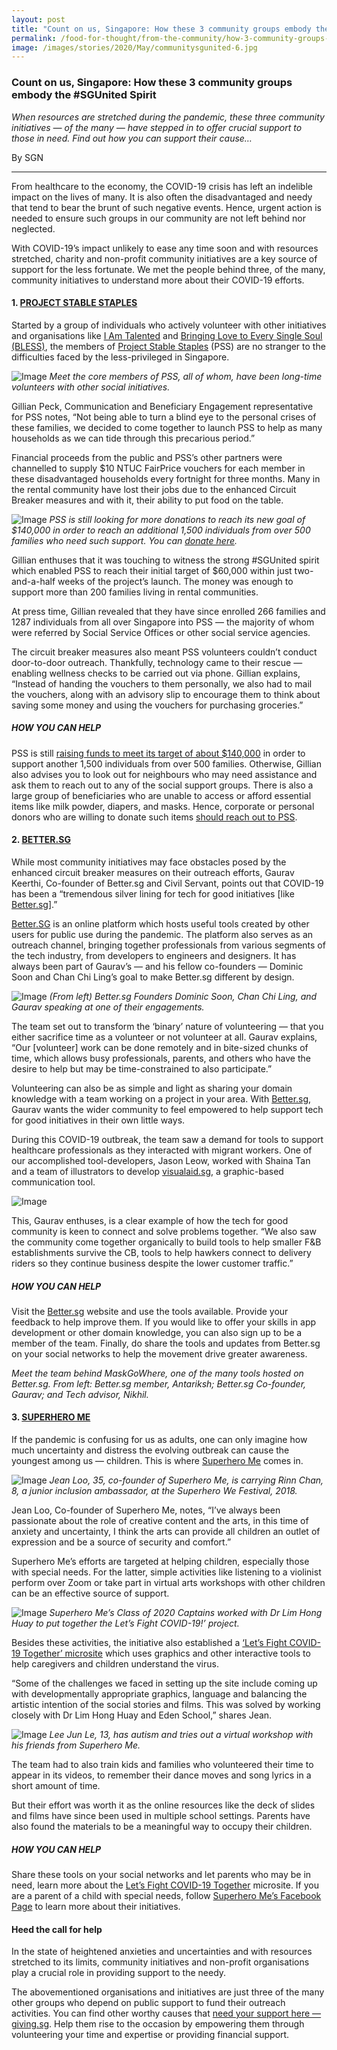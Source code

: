 ```yaml
---
layout: post
title: "Count on us, Singapore: How these 3 community groups embody the #SGUnited Spirit"
permalink: /food-for-thought/from-the-community/how-3-community-groups-embody-sgunited-spirit
image: /images/stories/2020/May/communitysgunited-6.jpg
---
```


### Count on us, Singapore: How these 3 community groups embody the #SGUnited Spirit

_When resources are stretched during the pandemic, these three community initiatives — of the many — have stepped in to offer crucial support to those in need. Find out how you can support their cause…_

By SGN

<hr>

From healthcare to the economy, the COVID-19 crisis has left an indelible impact on the lives of many. It is also often the disadvantaged and needy that tend to bear the brunt of such negative events. Hence, urgent action is needed to ensure such groups in our community are not left behind nor neglected.

With COVID-19’s impact unlikely to ease any time soon and with resources stretched, charity and non-profit community initiatives are a key source of support for the less fortunate. We met the people behind three, of the many, community initiatives to understand more about their COVID-19 efforts.

#### 1.	[PROJECT STABLE STAPLES](https://projectstablestaples.sg/)

Started by a group of individuals who actively volunteer with other initiatives and organisations like [I Am Talented](https://iamtalented.sg/) and [Bringing Love to Every Single Soul (BLESS)](https://sg-bless.org/), the members of [Project Stable Staples](https://projectstablestaples.sg/) (PSS) are no stranger to the difficulties faced by the less-privileged in Singapore.

![Image](/images/stories/2020/May/communitysgunited-1.jpg)
_Meet the core members of PSS, all of whom, have been long-time volunteers with other social initiatives._

Gillian Peck, Communication and Beneficiary Engagement representative for PSS notes, “Not being able to turn a blind eye to the personal crises of these families, we decided to come together to launch PSS to help as many households as we can tide through this precarious period.”

Financial proceeds from the public and PSS’s other partners were channelled to supply $10 NTUC FairPrice vouchers for each member in these disadvantaged households every fortnight for three months. Many in the rental community have lost their jobs due to the enhanced Circuit Breaker measures and with it, their ability to put food on the table.

![Image](/images/stories/2020/May/communitysgunited-2.jpg)
_PSS is still looking for more donations to reach its new goal of $140,000 in order to reach an additional 1,500 individuals from over 500 families who need such support. You can [donate here](https://projectstablestaples.sg/)._

Gillian enthuses that it was touching to witness the strong #SGUnited spirit which enabled PSS to reach their initial target of $60,000 within just two-and-a-half weeks of the project’s launch. The money was enough to support more than 200 families living in rental communities. 

At press time, Gillian revealed that they have since enrolled 266 families and 1287 individuals from all over Singapore into PSS — the majority of whom were referred by Social Service Offices or other social service agencies.

The circuit breaker measures also meant PSS volunteers couldn’t conduct door-to-door outreach. Thankfully, technology came to their rescue — enabling wellness checks to be carried out via phone. Gillian explains, “Instead of handing the vouchers to them personally, we also had to mail the vouchers, along with an advisory slip to encourage them to think about saving some money and using the vouchers for purchasing groceries.”

##### HOW YOU CAN HELP

PSS is still [raising funds to meet its target of about $140,000](https://projectstablestaples.sg/) in order to support another 1,500 individuals from over 500 families. Otherwise, Gillian also advises you to look out for neighbours who may need assistance and ask them to reach out to any of the social support groups. There is also a large group of beneficiaries who are unable to access or afford essential items like milk powder, diapers, and masks. Hence, corporate or personal donors who are willing to donate such items [should reach out to PSS](https://projectstablestaples.sg/).

#### 2.	[BETTER.SG](https://better.sg/)

While most community initiatives may face obstacles posed by the enhanced circuit breaker measures on their outreach efforts, Gaurav Keerthi, Co-founder of Better.sg and Civil Servant, points out that COVID-19 has been a “tremendous silver lining for tech for good initiatives [like [Better.sg](https://better.sg/)].”

[Better.SG](https://better.sg/) is an online platform which hosts useful tools created by other users for public use during the pandemic. The platform also serves as an outreach channel, bringing together professionals from various segments of the tech industry, from developers to engineers and designers. It has always been part of Gaurav’s — and his fellow co-founders — Dominic Soon and Chan Chi Ling’s goal to make Better.sg different by design. 

![Image](/images/stories/2020/May/communitysgunited-3.jpg)
_(From left) Better.sg Founders Dominic Soon, Chan Chi Ling, and Gaurav speaking at one of their engagements._

The team set out to transform the ‘binary’ nature of volunteering — that you either sacrifice time as a volunteer or not volunteer at all. Gaurav explains, “Our [volunteer] work can be done remotely and in bite-sized chunks of time, which allows busy professionals, parents, and others who have the desire to help but may be time-constrained to also participate.” 

Volunteering can also be as simple and light as sharing your domain knowledge with a team working on a project in your area. With [Better.sg](https://better.sg/), Gaurav wants the wider community to feel empowered to help support tech for good initiatives in their own little ways.

During this COVID-19 outbreak, the team saw a demand for tools to support healthcare professionals as they interacted with migrant workers. One of our accomplished tool-developers, Jason Leow, worked with Shaina Tan and a team of illustrators to develop [visualaid.sg](https://visualaid.sg/), a graphic-based communication tool. 

![Image](/images/stories/2020/May/communitysgunited-4.jpg)

This, Gaurav enthuses, is a clear example of how the tech for good community is keen to connect and solve problems together. “We also saw the community come together organically to build tools to help smaller F&B establishments survive the CB, tools to help hawkers connect to delivery riders so they continue business despite the lower customer traffic.”

##### HOW YOU CAN HELP

Visit the [Better.sg](https://better.sg/) website and use the tools available. Provide your feedback to help improve them. If you would like to offer your skills in app development or other domain knowledge, you can also sign up to be a member of the team. Finally, do share the tools and updates from Better.sg on your social networks to help the movement drive greater awareness.

_Meet the team behind MaskGoWhere, one of the many tools hosted on Better.sg. From left: Better.sg member, Antariksh; Better.sg Co-founder, Gaurav; and Tech advisor, Nikhil._

#### 3.	[SUPERHERO ME](https://www.superherome.sg/)

If the pandemic is confusing for us as adults, one can only imagine how much uncertainty and distress the evolving outbreak can cause the youngest among us — children. This is where [Superhero Me](https://www.superherome.sg/) comes in. 

![Image](/images/stories/2020/May/communitysgunited-5.jpg)
_Jean Loo, 35, co-founder of Superhero Me, is carrying Rinn Chan, 8, a junior inclusion ambassador, at the Superhero We Festival, 2018._

Jean Loo, Co-founder of Superhero Me, notes, “I’ve always been passionate about the role of creative content and the arts, in this time of anxiety and uncertainty, I think the arts can provide all children an outlet of expression and be a source of security and comfort.”

Superhero Me’s efforts are targeted at helping children, especially those with special needs. For the latter, simple activities like listening to a violinist perform over Zoom or take part in virtual arts workshops with other children can be an effective source of support.

![Image](/images/stories/2020/May/communitysgunited-6.jpg)
_Superhero Me’s Class of 2020 Captains worked with Dr Lim Hong Huay to put together the Let’s Fight COVID-19!’ project._

Besides these activities, the initiative also established a [‘Let’s Fight COVID-19 Together’ microsite](https://www.superherome.sg/covid19) which uses graphics and other interactive tools to help caregivers and children understand the virus. 

“Some of the challenges we faced in setting up the site include coming up with developmentally appropriate graphics, language and balancing the artistic intention of the social stories and films. This was solved by working closely with Dr Lim Hong Huay and Eden School,” shares Jean.

![Image](/images/stories/2020/May/communitysgunited-7.jpg)
_Lee Jun Le, 13, has autism and tries out a virtual workshop with his friends from Superhero Me._

The team had to also train kids and families who volunteered their time to appear in its videos, to remember their dance moves and song lyrics in a short amount of time. 

But their effort was worth it as the online resources like the deck of slides and films have since been used in multiple school settings. Parents have also found the materials to be a meaningful way to occupy their children.

##### HOW YOU CAN HELP

Share these tools on your social networks and let parents who may be in need, learn more about the [Let’s Fight COVID-19 Together](https://www.superherome.sg/covid19) microsite. If you are a parent of a child with special needs, follow [Superhero Me’s Facebook Page](https://www.facebook.com/SuperheroMeSG/) to learn more about their initiatives.

#### Heed the call for help

In the state of heightened anxieties and uncertainties and with resources stretched to its limits, community initiatives and non-profit organisations play a crucial role in providing support to the needy. 

The abovementioned organisations and initiatives are just three of the many other groups who depend on public support to fund their outreach activities. You can find other worthy causes that [need your support here — giving.sg](https://www.giving.sg/).  Help them rise to the occasion by empowering them through volunteering your time and expertise or providing financial support.
